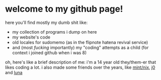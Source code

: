 # welcome to my github page!

here you'll find mostly my dumb shit like:
* my collection of programs i dump on here
* my website's code
* old locales for sudomemo (as in the flipnote hatena revival service)
* and (most *fucking* importantly) my "coding" attempts as a child (for context i joined github when i was 8)

oh, here's like a brief description of me: i'm a 14 year old they/them-er that likes coding a lot. i also made some friends over the years, like [mint/nix](https://nixgoat.me), [j0](https://j0.lol) and [luna](https://github.com/lunaisnotaboy)
